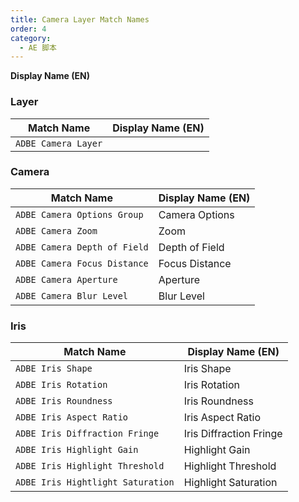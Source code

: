 ```yaml
---
title: Camera Layer Match Names
order: 4
category:
  - AE 脚本
---
```


**Display Name (EN)**

### Layer

| Match Name          | Display Name (EN) |
| ------------------- | ----------------- |
| `ADBE Camera Layer` |                   |

### Camera

| Match Name                   | Display Name (EN) |
| ---------------------------- | ----------------- |
| `ADBE Camera Options Group`  | Camera Options    |
| `ADBE Camera Zoom`           | Zoom              |
| `ADBE Camera Depth of Field` | Depth of Field    |
| `ADBE Camera Focus Distance` | Focus Distance    |
| `ADBE Camera Aperture`       | Aperture          |
| `ADBE Camera Blur Level`     | Blur Level        |

### Iris

| Match Name                        | Display Name (EN)       |
| --------------------------------- | ----------------------- |
| `ADBE Iris Shape`                 | Iris Shape              |
| `ADBE Iris Rotation`              | Iris Rotation           |
| `ADBE Iris Roundness`             | Iris Roundness          |
| `ADBE Iris Aspect Ratio`          | Iris Aspect Ratio       |
| `ADBE Iris Diffraction Fringe`    | Iris Diffraction Fringe |
| `ADBE Iris Highlight Gain`        | Highlight Gain          |
| `ADBE Iris Highlight Threshold`   | Highlight Threshold     |
| `ADBE Iris Hightlight Saturation` | Highlight Saturation    |
